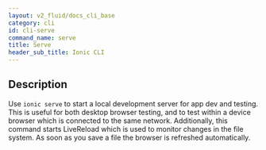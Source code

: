 ```yaml
---
layout: v2_fluid/docs_cli_base
category: cli
id: cli-serve
command_name: serve
title: Serve
header_sub_title: Ionic CLI
---
```


## Description

Use `ionic serve` to start a local development server for app dev and testing. This is useful for both desktop browser testing, and to test within a device browser which is connected to the same network. Additionally, this command starts LiveReload which is used to monitor changes in the file system. As soon as you save a file the browser is refreshed automatically.
